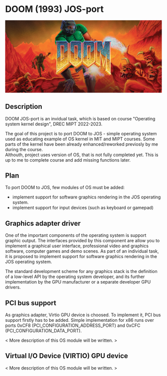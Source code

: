 DOOM (1993) JOS-port
===================

![doom.jpg](https://github.com/RustamSubkhankulov/ComputerTech/blob/main/itask/pictures/doom.jpg)

Description
-----------
DOOM JOS-port is an invidual task, which is based on course 
"Operating system kernel design", DREC MIPT 2022-2023. 

The goal of this project is to port DOOM to JOS - simple operating system used 
as educating example of OS kernel in MIT and MIPT courses. Some parts of the 
kernel have been already enhanced/reworked previosly by me during the course.  
Althouth, project uses version of OS, that is not fully completed yet.
This is up to me to complete course and add missing functions later.

Plan
----
To port DOOM to JOS, few modules of OS must be added: 
- implement support for software graphics rendering in the JOS operating system.
- implement support for input devices (such as keyboard or gamepad)

Graphics adapter driver
-----------------------
One of the important components of the operating system is support graphic output. 
The interfaces provided by this component are allow you to implement a graphical 
user interface, professional video and graphics software, computer games and
demo scenes. As part of an individual task, it is proposed to implement
support for software graphics rendering in the JOS operating system.

The standard development scheme for any graphics stack is
the definition of a low-level API by the operating system developer, and
its further implementation by the GPU manufacturer or a separate developer
GPU drivers.

PCI bus support
---------------
As graphics adapter, Virtio GPU device is choosed. To implement it, 
PCI bus support firstly has to be added.
Simple implementation for x86 runs over ports 0xCF8 (PCI_CONFIGURATION_ADDRESS_PORT) 
and 0xCFC (PCI_CONFIGURATION_DATA_PORT).

< More description of this OS module will be written. >

Virtual I/O Device (VIRTIO) GPU device
--------------------------------------

< More description of this OS module will be written. >
